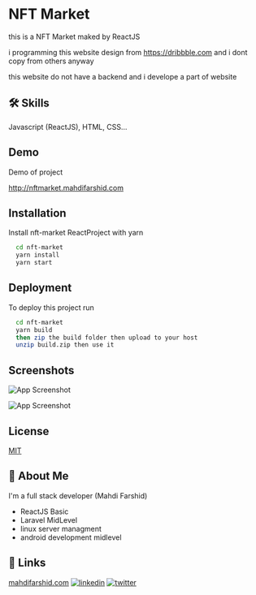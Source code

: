 
# NFT Market

this is a NFT Market maked by ReactJS

i programming this website design from https://dribbble.com and i dont copy from others anyway

this website do not have a backend and i develope a part of website



## 🛠 Skills
Javascript (ReactJS), HTML, CSS...


## Demo

Demo of project

http://nftmarket.mahdifarshid.com
## Installation

Install nft-market ReactProject with yarn

```bash
  cd nft-market
  yarn install
  yarn start
```
    

## Deployment

To deploy this project run

```bash
  cd nft-market
  yarn build
  then zip the build folder then upload to your host
  unzip build.zip then use it
```


## Screenshots

![App Screenshot](https://github.com/mahdifarshid/NFTMarketReactJS/raw/develop/FireShot%20Capture%20001%20-%20NFT%20MarketPlace%20-%20localhost-min.png)

![App Screenshot](https://github.com/mahdifarshid/NFTMarketReactJS/raw/develop/gtmetrix_nftmarket-min.png)


## License

[MIT](https://choosealicense.com/licenses/mit/)


## 🚀 About Me
I'm a full stack developer (Mahdi Farshid)

- ReactJS Basic
- Laravel MidLevel
- linux server managment
- android development midlevel
## 🔗 Links
[mahdifarshid.com](https://mahdifarshid.com/)
[![linkedin](https://img.shields.io/badge/linkedin-0A66C2?style=for-the-badge&logo=linkedin&logoColor=white)](https://www.linkedin.com/in/mahdifarshid)
[![twitter](https://img.shields.io/badge/twitter-1DA1F2?style=for-the-badge&logo=twitter&logoColor=white)](https://twitter.com/farshid7720)